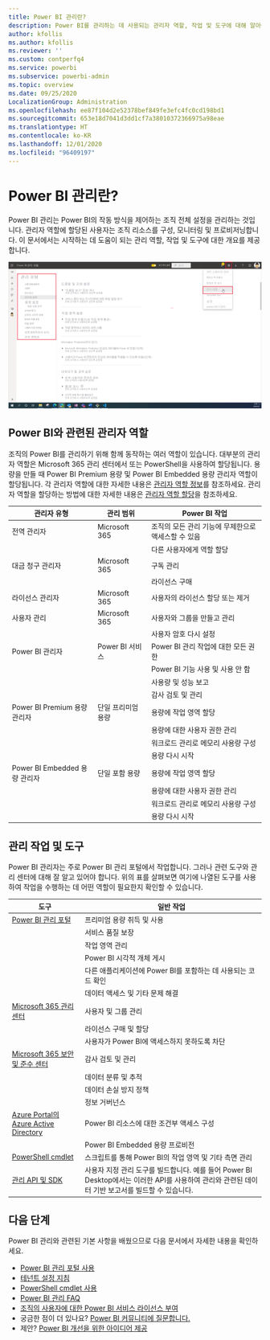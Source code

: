 ```yaml
---
title: Power BI 관리란?
description: Power BI를 관리하는 데 사용되는 관리자 역할, 작업 및 도구에 대해 알아봅니다.
author: kfollis
ms.author: kfollis
ms.reviewer: ''
ms.custom: contperfq4
ms.service: powerbi
ms.subservice: powerbi-admin
ms.topic: overview
ms.date: 09/25/2020
LocalizationGroup: Administration
ms.openlocfilehash: ee87f104d2e52378bef849fe3efc4fc0cd198bd1
ms.sourcegitcommit: 653e18d7041d3dd1cf7a38010372366975a98eae
ms.translationtype: HT
ms.contentlocale: ko-KR
ms.lasthandoff: 12/01/2020
ms.locfileid: "96409197"
---
```

# <a name="what-is-power-bi-administration"></a>Power BI 관리란?

Power BI 관리는 Power BI의 작동 방식을 제어하는 조직 전체 설정을 관리하는 것입니다. 관리자 역할에 할당된 사용자는 조직 리소스를 구성, 모니터링 및 프로비저닝합니다. 이 문서에서는 시작하는 데 도움이 되는 관리 역할, 작업 및 도구에 대한 개요를 제공합니다.

![조직 전체의 설정을 보여 주는 Power BI 관리 포털의 스크린샷.](media/service-admin-administering-power-bi-in-your-organization/admin-portal.png)

## <a name="administrator-roles-related-to-power-bi"></a>Power BI와 관련된 관리자 역할

조직의 Power BI를 관리하기 위해 함께 동작하는 여러 역할이 있습니다. 대부분의 관리자 역할은 Microsoft 365 관리 센터에서 또는 PowerShell을 사용하여 할당됩니다. 용량을 만들 때 Power BI Premium 용량 및 Power BI Embedded 용량 관리자 역할이 할당됩니다. 각 관리자 역할에 대한 자세한 내용은 [관리자 역할 정보](/microsoft-365/admin/add-users/about-admin-roles)를 참조하세요. 관리자 역할을 할당하는 방법에 대한 자세한 내용은 [관리자 역할 할당](/microsoft-365/admin/add-users/assign-admin-roles)을 참조하세요.

| **관리자 유형** | **관리 범위** | **Power BI 작업** |
| --- | --- | --- |
| 전역 관리자 | Microsoft 365 | 조직의 모든 관리 기능에 무제한으로 액세스할 수 있음 |
| | | 다른 사용자에게 역할 할당 |
| 대금 청구 관리자 | Microsoft 365 | 구독 관리 |
| | | 라이선스 구매 |
| 라이선스 관리자 | Microsoft 365 | 사용자의 라이선스 할당 또는 제거 |
| 사용자 관리 | Microsoft 365 | 사용자와 그룹을 만들고 관리 |
| | | 사용자 암호 다시 설정 |
| Power BI 관리자 | Power BI 서비스 | Power BI 관리 작업에 대한 모든 권한|
| | | Power BI 기능 사용 및 사용 안 함 |
| | | 사용량 및 성능 보고 |
| | | 감사 검토 및 관리 |
| Power BI Premium 용량 관리자 | 단일 프리미엄 용량 | 용량에 작업 영역 할당|
| | | 용량에 대한 사용자 권한 관리 |
| | | 워크로드 관리로 메모리 사용량 구성 |
| | | 용량 다시 시작 |
| Power BI Embedded 용량 관리자 | 단일 포함 용량 | 용량에 작업 영역 할당|
| | | 용량에 대한 사용자 권한 관리 |
| | | 워크로드 관리로 메모리 사용량 구성 |
| | | 용량 다시 시작 |

## <a name="administrative-tasks-and-tools"></a>관리 작업 및 도구

Power BI 관리자는 주로 Power BI 관리 포털에서 작업합니다. 그러나 관련 도구와 관리 센터에 대해 잘 알고 있어야 합니다. 위의 표를 살펴보면 여기에 나열된 도구를 사용하여 작업을 수행하는 데 어떤 역할이 필요한지 확인할 수 있습니다.

| **도구** | **일반 작업** |
| --- | --- |
| [Power BI 관리 포털](https://app.powerbi.com/admin-portal) | 프리미엄 용량 취득 및 사용 |
| | 서비스 품질 보장 |
| | 작업 영역 관리 |
| | Power BI 시각적 개체 게시 |
| | 다른 애플리케이션에 Power BI를 포함하는 데 사용되는 코드 확인 |
| | 데이터 액세스 및 기타 문제 해결 |
| [Microsoft 365 관리 센터](https://admin.microsoft.com) | 사용자 및 그룹 관리 |
| | 라이선스 구매 및 할당 |
| | 사용자가 Power BI에 액세스하지 못하도록 차단 |
| [Microsoft 365 보안 및 준수 센터](https://protection.office.com) | 감사 검토 및 관리 |
| | 데이터 분류 및 추적 |
| | 데이터 손실 방지 정책 |
| | 정보 거버넌스 |
| [Azure Portal의 Azure Active Directory](https://aad.portal.azure.com) | Power BI 리소스에 대한 조건부 액세스 구성 |
| | Power BI Embedded 용량 프로비전 |
| [PowerShell cmdlet](/powershell/power-bi/overview) | 스크립트를 통해 Power BI의 작업 영역 및 기타 측면 관리 |
| [관리 API 및 SDK](service-admin-reference.md) | 사용자 지정 관리 도구를 빌드합니다. 예를 들어 Power BI Desktop에서는 이러한 API를 사용하여 관리와 관련된 데이터 기반 보고서를 빌드할 수 있습니다. |

## <a name="next-steps"></a>다음 단계

Power BI 관리와 관련된 기본 사항을 배웠으므로 다음 문서에서 자세한 내용을 확인하세요.

- [Power BI 관리 포털 사용](service-admin-portal.md)
- [테넌트 설정 지침](../guidance/admin-tenant-settings.md)
- [PowerShell cmdlet 사용](/powershell/power-bi/overview)
- [Power BI 관리 FAQ](service-admin-faq.md)
- [조직의 사용자에 대한 Power BI 서비스 라이선스 부여](service-admin-licensing-organization.md)
- 궁금한 점이 더 있나요? [Power BI 커뮤니티에 질문합니다.](https://community.powerbi.com/)
- 제안? [Power BI 개선을 위한 아이디어 제공](https://ideas.powerbi.com/)
